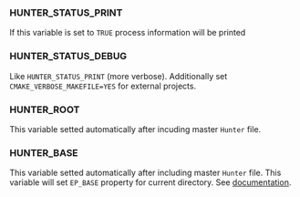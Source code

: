 ### HUNTER_STATUS_PRINT

If this variable is set to `TRUE` process information will be printed

### HUNTER_STATUS_DEBUG

Like `HUNTER_STATUS_PRINT` (more verbose). Additionally set `CMAKE_VERBOSE_MAKEFILE=YES` for external projects.

### HUNTER_ROOT

This variable setted automatically after incuding master `Hunter` file.

### HUNTER_BASE

This variable setted automatically after including master `Hunter` file. This variable will set `EP_BASE` property for current directory. See [documentation][link_documentation].

[link_documentation]: http://www.cmake.org/cmake/help/v2.8.12/cmake.html#module:ExternalProject